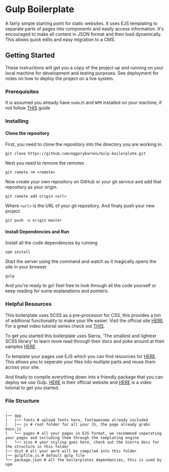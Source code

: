 
# Gulp Boilerplate

A fairly simple starting point for static websites. It uses EJS templating to separate parts of pages into components and easily access information. It's encouraged to make all content in JSON format and then load dynamically. This allows quick edits and easy migration to a CMS.

## Getting Started

These instructions will get you a copy of the project up and running on your local machine for development and testing purposes. See deployment for notes on how to deploy the project on a live system.

### Prerequisites

It is assumed you already have `nodeJS` and `NPM` installed on your machine, if not follow [THIS](https://nodejs.org/en/download/package-manager/) guide

### Installing

#### Clone the repository 
First, you need to clone the repository into the directory you are working in.

```
git clone https://github.com/eggorybarnes/Gulp-boilerplate.git
```

Next you need to remove the remotes

```
git remote rm <remote>
```

Now create your own repository on GitHub or your git service and add that repository as your origin. 

```
git remote add origin <url>
```
Where `<url>` is the URL of your git repository. And finaly push your new project. 

```
git push -u origin master
```
#### Install Dependencies and Run

Install all the code dependencies by running
```
npm install 
```
Start the server using the command and watch as it magically opens the site in your browser. 
```
gulp
```

And you're ready to go! Feel free to look through all the code yourself  or keep reading for some explanations and pointers.

### Helpful Resources

This boilerplate uses SCSS as a pre-processor for CSS, this provides a ton of addtional functionality to make your life easier. Visit the official site [HERE](https://sass-lang.com/). For a great video tutorial series check out [THIS](https://www.youtube.com/playlist?list=PL6gx4Cwl9DGBxQO2r_kmxn-0UqL_Rkj0t).

To get you started this boilerplate uses Sierra, 'The smallest and lightest SCSS library' to learn more read through their docs and poke around at their samples [HERE](http://sierra-library.github.io/)

To template your pages use EJS which you can find resources for [HERE](https://scotch.io/tutorials/use-ejs-to-template-your-node-application). This allows you to seperate your files into multiple parts and reuse them across your site. 

And finally to compile everything down into a friendly package that you can deploy we use Gulp. [HERE](https://gulpjs.com/) is their official website and [HERE](https://www.youtube.com/watch?v=1rw9MfIleEg) is a video tutorial to get you started. 

### File Structure
```
.
|── app
|	|── fonts # upload fonts here, fontawesome already included
|	|── js # root folder for all your JS, the page already grabs main.js
|	└── pages # all your pages in EJS format, we recommend seperating your pages and including them through the templating engine
|	└── scss # your styling goes here, check out the Sierra docs for the structure in this folder
|── dist # all your work will be compiled into this folder
|── gulpfile.js # default gulp file
└── package.json # all the boilerplates dependancies, this is used by npm




